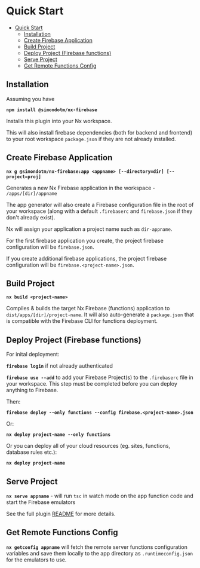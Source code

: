 # Quick Start

- [Quick Start](#quick-start)
  - [Installation](#installation)
  - [Create Firebase Application](#create-firebase-application)
  - [Build Project](#build-project)
  - [Deploy Project (Firebase functions)](#deploy-project-firebase-functions)
  - [Serve Project](#serve-project)
  - [Get Remote Functions Config](#get-remote-functions-config)

## Installation

Assuming you have

**`npm install @simondotm/nx-firebase`**

Installs this plugin into your Nx workspace.

This will also install firebase dependencies (both for backend and frontend) to your root workspace `package.json` if they are not already installed.

## Create Firebase Application

**`nx g @simondotm/nx-firebase:app <appname> [--directory=dir] [--project=proj]`**

Generates a new Nx Firebase application in the workspace - `/apps/[dir]/appname`

The app generator will also create a Firebase configuration file in the root of your workspace (along with a default `.firebaserc` and `firebase.json` if they don't already exist).

Nx will assign your application a project name such as `dir-appname`.

For the first firebase application you create, the project firebase configuration will be `firebase.json`.

If you create additional firebase applications, the project firebase configuration will be `firebase.<project-name>.json`.

## Build Project

**`nx build <project-name>`**

Compiles & builds the target Nx Firebase (functions) application to `dist/apps/[dir]/project-name`. It will also auto-generate a `package.json` that is compatible with the Firebase CLI for functions deployment.

## Deploy Project (Firebase functions)

For inital deployment:

**`firebase login`** if not already authenticated

**`firebase use --add`** to add your Firebase Project(s) to the `.firebaserc` file in your workspace. This step must be completed before you can deploy anything to Firebase.

Then:

**`firebase deploy --only functions --config firebase.<project-name>.json`**

Or:

**`nx deploy project-name --only functions`**

Or you can deploy all of your cloud resources (eg. sites, functions, database rules etc.):

**`nx deploy project-name`**

## Serve Project

**`nx serve appname`** - will run `tsc` in watch mode on the app function code and start the Firebase emulators

See the full plugin [README](https://github.com/simondotm/nx-firebase/blob/main/README.md) for more details.

## Get Remote Functions Config

**`nx getconfig appname`** will fetch the remote server functions configuration variables and save them locally to the app directory as `.runtimeconfig.json` for the emulators to use.
